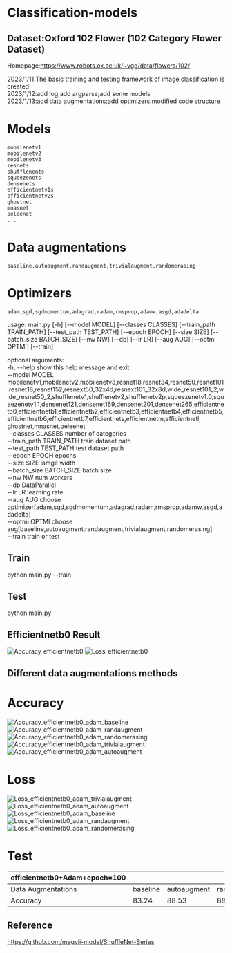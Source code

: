 # Classification-models
## Dataset:Oxford 102 Flower (102 Category Flower Dataset)  
Homepage:https://www.robots.ox.ac.uk/~vgg/data/flowers/102/


2023/1/11:The basic training and testing framework of image classification is created  
2023/1/12:add log;add argparse;add some models  
2023/1/13:add data augmentations;add optimizers;modified code structure  
# Models  
    mobilenetv1  
    mobilenetv2  
    mobilenetv3
    resnets  
    shufflenents  
    squeezenets  
    densenets  
    efficientnetv1s  
    efficientnetv2s  
    ghostnet  
    mnasnet  
    peleenet
    ...
# Data augmentations    
    baseline,autoaugment,randaugment,trivialaugment,randomerasing  
# Optimizers  
    adam,sgd,sgdmomentum,adagrad,radam,rmsprop,adamw,asgd,adadelta  
usage: main.py [-h] [--model MODEL] [--classes CLASSES] [--train_path TRAIN_PATH] [--test_path TEST_PATH] [--epoch EPOCH] [--size SIZE] [--batch_size BATCH_SIZE] [--nw NW] [--dp] [--lr LR] [--aug AUG] [--optmi OPTMI] [--train]  
                                                                                                                                                                                                                                  
optional arguments:                                                                                                                                                                                                                
      -h, --help            show this help message and exit                                                                                                                                                                             
      --model MODEL         mobilenetv1,mobilenetv2,mobilenetv3,resnet18,resnet34,resnet50,resnet101,resnet18,resnet152,resnext50_32x4d,resnext101_32x8d,wide_resnet101_2,wide_resnet50_2,shufflenetv1,shufflenetv2,shufflenetv2p,squeezenetv1.0,squeezenetv1.1,densenet121,densenet169,densenet201,densenet265,efficientnetb0,efficientnetb1,efficientnetb2,efficientnetb3,efficientnetb4,efficientnetb5,efficientnetb6,efficientnetb7,efficientnets,efficientnetm,efficientnetl, ghostnet,mnasnet,peleenet  
      --classes CLASSES     number of categories  
      --train_path TRAIN_PATH
                            train dataset path  
      --test_path TEST_PATH
                            test dataset path  
      --epoch EPOCH         epochs  
      --size SIZE           iamge width  
      --batch_size BATCH_SIZE
                            batch size  
      --nw NW               num workers  
      --dp                  DataParallel  
      --lr LR               learning rate  
      --aug AUG             choose optimizer[adam,sgd,sgdmomentum,adagrad,radam,rmsprop,adamw,asgd,adadelta]  
      --optmi OPTMI         choose aug[baseline,autoaugment,randaugment,trivialaugment,randomerasing]  
      --train               train or test  

## Train  
python main.py --train  
## Test  
python main.py  
## Efficientnetb0 Result  
![Accuracy_efficientnetb0](https://user-images.githubusercontent.com/66462413/212268847-251a5939-79f3-4c56-a71e-5929115984db.jpg)
![Loss_efficientnetb0](https://user-images.githubusercontent.com/66462413/212268882-35e8a6c7-a54a-49f5-a158-fd934f85a758.jpg)  
## Different data augmentations methods  
# Accuracy  
![Accuracy_efficientnetb0_adam_baseline](https://user-images.githubusercontent.com/66462413/212460726-9d803f35-89f3-4545-98ec-08215c521490.jpg)
![Accuracy_efficientnetb0_adam_randaugment](https://user-images.githubusercontent.com/66462413/212460728-db640385-200b-4f92-9e04-4c33b57e3c72.jpg)
![Accuracy_efficientnetb0_adam_randomerasing](https://user-images.githubusercontent.com/66462413/212460730-23c58189-e956-4b27-9265-4bab56dbca8c.jpg)
![Accuracy_efficientnetb0_adam_trivialaugment](https://user-images.githubusercontent.com/66462413/212460733-5ab9f5f3-1d6f-4685-86a4-ba869688ac40.jpg)
![Accuracy_efficientnetb0_adam_autoaugment](https://user-images.githubusercontent.com/66462413/212460735-568ba05e-f517-4be3-afa0-4a8f3797a006.jpg)
# Loss  
![Loss_efficientnetb0_adam_trivialaugment](https://user-images.githubusercontent.com/66462413/212460751-57c01eb6-6d11-4c84-a39e-0b3f83a5754b.jpg)
![Loss_efficientnetb0_adam_autoaugment](https://user-images.githubusercontent.com/66462413/212460754-ac6f6d73-d546-4bc2-9c27-bf1b0add4057.jpg)
![Loss_efficientnetb0_adam_baseline](https://user-images.githubusercontent.com/66462413/212460755-4b003811-0b1b-43c2-bce0-7f0a9076f6a4.jpg)
![Loss_efficientnetb0_adam_randaugment](https://user-images.githubusercontent.com/66462413/212460756-9b6201cd-9076-4b8e-afb4-10c12b13474c.jpg)
![Loss_efficientnetb0_adam_randomerasing](https://user-images.githubusercontent.com/66462413/212460758-377eaeb3-7724-4cd4-91e2-62e4c4e66a60.jpg)
# Test  
| efficientnetb0+Adam+epoch=100 |          |             |             |               |                |
| ----------------------------- | -------- | ----------- | ----------- | ------------- | -------------- |
| Data Augmentations            | baseline | autoaugment | randaugment | randomerasing | trivialaugment |
| Accuracy                      | 83.24    | 88.53       | 88.04       | 83.14         | 88.53          |
## Reference  
https://github.com/megvii-model/ShuffleNet-Series
